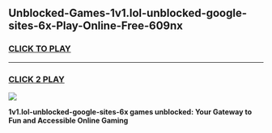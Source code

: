 
## Unblocked-Games-1v1.lol-unblocked-google-sites-6x-Play-Online-Free-609nx
<h3>
<a href="https://premium76.site?title=1v1.lol-unblocked-google-sites-6x&ref=26A">CLICK TO PLAY</a></h3>
<hr>

<h3>
<a href="https://premium76.site?title=1v1.lol-unblocked-google-sites-6x&ref=26A">CLICK 2 PLAY</a>
  
</h3>

<a href="https://premium76.site?title=1v1.lol-unblocked-google-sites-6x&ref=26A"><img src="https://clearcache.store/games.png"></a>


**1v1.lol-unblocked-google-sites-6x games unblocked: Your Gateway to Fun and Accessible Online Gaming**

